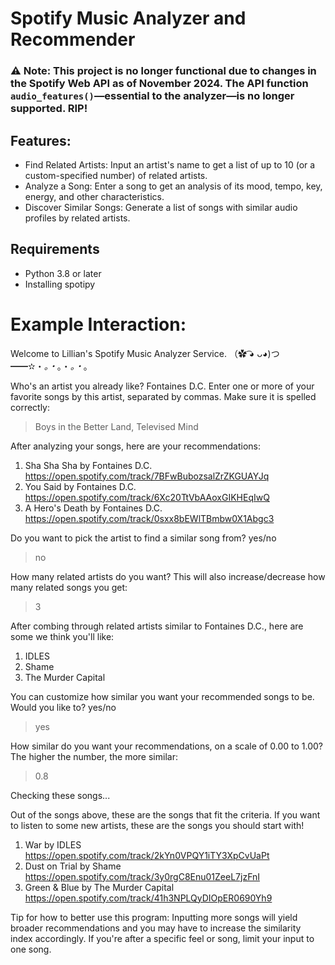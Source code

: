 # Spotify Music Analyzer and Recommender

<h3>
⚠️ Note: This project is no longer functional due to changes in the Spotify Web API as of November 2024. 
   The API function <code>audio_features()</code>—essential to the analyzer—is no longer supported. RIP!   
</h3>

## Features:
- Find Related Artists: Input an artist's name to get a list of up to 10 (or a custom-specified number) of related artists.
- Analyze a Song: Enter a song to get an analysis of its mood, tempo, key, energy, and other characteristics.
- Discover Similar Songs: Generate a list of songs with similar audio profiles by related artists.

## Requirements

- Python 3.8 or later
- Installing spotipy
  
<h1>
Example Interaction: 
</h1>

Welcome to Lillian's Spotify Music Analyzer Service.
（✿ ͡◕ ᴗ◕)つ━━✫・*。・*。・*。・*。

Who's an artist you already like? Fontaines D.C.
Enter one or more of your favorite songs by this artist, separated by commas. Make sure it is spelled correctly: 
> Boys in the Better Land, Televised Mind

After analyzing your songs, here are your recommendations:
1. Sha Sha Sha by Fontaines D.C.
   https://open.spotify.com/track/7BFwBubozsalZrZKGUAYJq
2. You Said by Fontaines D.C.
   https://open.spotify.com/track/6Xc20TtVbAAoxGIKHEqIwQ
3. A Hero's Death by Fontaines D.C.
   https://open.spotify.com/track/0sxx8bEWlTBmbw0X1Abgc3

Do you want to pick the artist to find a similar song from?
yes/no
> no

How many related artists do you want? This will also increase/decrease how many related songs you get:
> 3

After combing through related artists similar to Fontaines D.C., here are some we think you'll like:
1. IDLES
2. Shame
3. The Murder Capital

You can customize how similar you want your recommended songs to be.
Would you like to?
yes/no
> yes

How similar do you want your recommendations, on a scale of 0.00 to 1.00? The higher the number, the more similar:
> 0.8

Checking these songs...

Out of the songs above, these are the songs that fit the criteria.
If you want to listen to some new artists, these are the songs you should start with!

1. War by IDLES
   https://open.spotify.com/track/2kYn0VPQY1iTY3XpCvUaPt
2. Dust on Trial by Shame
   https://open.spotify.com/track/3y0rgC8Enu01ZeeL7jzFnI
3. Green & Blue by The Murder Capital
   https://open.spotify.com/track/41h3NPLQyDIOpER0690Yh9

Tip for how to better use this program: Inputting more songs will yield broader recommendations and you may have to increase the similarity index accordingly. 
If you're after a specific feel or song, limit your input to one song.
